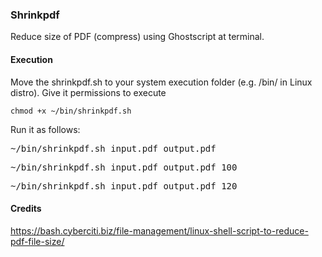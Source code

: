 ### Shrinkpdf
Reduce size of PDF (compress) using Ghostscript at terminal.

#### Execution

Move the shrinkpdf.sh to your system execution folder (e.g. /bin/ in Linux distro). Give it permissions to execute

  ``chmod +x ~/bin/shrinkpdf.sh``

Run it as follows:

<tt>~/bin/shrinkpdf.sh input.pdf output.pdf</tt>
  
<tt>~/bin/shrinkpdf.sh input.pdf output.pdf 100</tt>

<tt>~/bin/shrinkpdf.sh input.pdf output.pdf 120</tt>

#### Credits

https://bash.cyberciti.biz/file-management/linux-shell-script-to-reduce-pdf-file-size/
